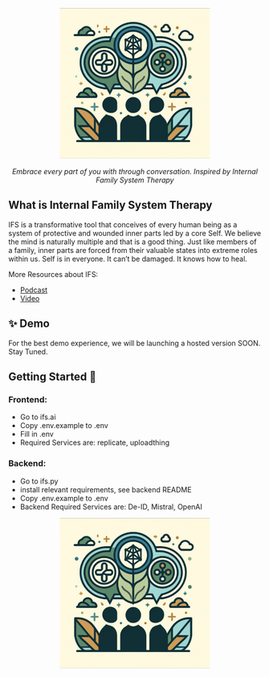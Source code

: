 <p align="center">
  <img src="https://raw.githubusercontent.com/hackgoofer/IFS.AI/ef29cbb223b86d12d2d497057601a00f92a7cfb0/ifs.ai/public/social.png?token=GHSAT0AAAAAACFT7GCPZQCBJJOQMNYU66IOZQI4DBA" height="300" alt="IFS.AI Logo"/>
</p>

<p align="center">
  <em> Embrace every part of you with through conversation. Inspired by Internal Family System Therapy </em>
</p>

## What is Internal Family System Therapy
IFS is a transformative tool that conceives of every human being as a system of protective and wounded inner parts led by a core Self. We believe the mind is naturally multiple and that is a good thing. Just like members of a family, inner parts are forced from their valuable states into extreme roles within us. Self is in everyone. It can’t be damaged. It knows how to heal. 

More Resources about IFS:
- [Podcast](https://mormondiscussionpodcast.org/2023/06/internal-family-systems-therapy-talking-to-your-parts-almost-awakened-156/)
- [Video](https://youtu.be/DdZZ7sTX840)

## ✨ Demo
For the best demo experience, we will be launching a hosted version SOON. Stay Tuned.

## Getting Started :rocket:

### Frontend:
- Go to ifs.ai
- Copy .env.example to .env
- Fill in .env
- Required Services are: replicate, uploadthing

### Backend:
- Go to ifs.py
- install relevant requirements, see backend README
- Copy .env.example to .env
- Backend Required Services are: De-ID, Mistral, OpenAI

<p align="center">
  <img src="https://raw.githubusercontent.com/hackgoofer/IFS.AI/ef29cbb223b86d12d2d497057601a00f92a7cfb0/ifs.ai/public/social.png?token=GHSAT0AAAAAACFT7GCPZQCBJJOQMNYU66IOZQI4DBA" height="300" alt="IFS.AI Logo"/>
</p>



